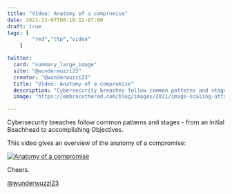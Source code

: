 ```yaml
---
title: "Video: Anatomy of a compromise"
date: 2021-11-07T08:10:12-07:00
draft: true
tags: [
        "red","ttp","video"
    ]

twitter:
  card: "summary_large_image"
  site: "@wunderwuzzi23"
  creator: "@wunderwuzzi23"
  title: "Video: Anatomy of a compromise"
  description: "Cybersecurity breaches follow common patterns and stages - from an initial Beachhead to accomplishing Objectives."
  image: "https://embracethered.com/blog/images/2021/image-scaling-attacks.png"

---
```


Cybersecurity breaches follow common patterns and stages - from an initial Beachhead to accomplishing Objectives.

This video gives an overview of the anatomy of a compromise:

[![Anatomy of a compromise](/blog/images/2021/anatomy-of-compromise.png)](https://www.youtube.com/watch?v=QzwLCTiAsDk)


Cheers.

[@wunderwuzzi23](https://twitter.com/wunderwuzzi23)